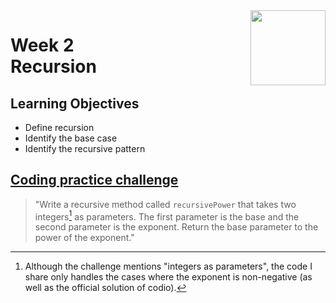 <a href="../">
  <img src="/img/Java_Object_Basics_Functions,_Recursion,_and_Objects_logo.avif" width="120" align="right">
</a>

# Week 2 <br> Recursion

## Learning Objectives
- Define recursion
- Identify the base case
- Identify the recursive pattern

## [Coding practice challenge](./LabChallenge.java)

>"Write a recursive method called `recursivePower` that takes two integers[^remark] as parameters. The first parameter is the base and the second parameter is the exponent. Return the base parameter to the power of the exponent."

[^remark]:Although the challenge mentions "integers as parameters", the code I share only handles the cases where the exponent is non-negative (as well as the official solution of codio).
